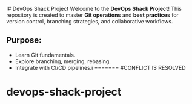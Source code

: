 I# DevOps Shack Project
Welcome to the **DevOps Shack Project**!
This repository is created to master **Git operations** and **best practices** for version control,
branching strategies, and collaborative workflows.
## Purpose:
- Learn Git fundamentals.
- Explore branching, merging, rebasing.
- Integrate with CI/CD pipelines.i
=======
#CONFLICT IS RESOLVED 
# devops-shack-project
